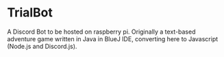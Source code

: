 # TrialBot
A Discord Bot to be hosted on raspberry pi. Originally a text-based adventure game written in Java in BlueJ IDE, converting here to Javascript (Node.js and Discord.js).

